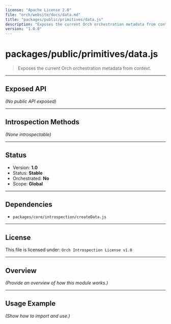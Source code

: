 ```yaml
---
license: "Apache License 2.0"
file: "orch/website/docs/data.md"
title: "packages/public/primitives/data.js"
description: "Exposes the current Orch orchestration metadata from context."
version: "1.0.0"
---
```


# packages/public/primitives/data.js

> Exposes the current Orch orchestration metadata from context.

---

## Exposed API

_(No public API exposed)_

---

## Introspection Methods

_(None introspectable)_

---

## Status

- Version: **1.0**
- Status: **Stable**
- Orchestrated: **No**
- Scope: **Global**

---

## Dependencies

- `packages/core/introspection/createData.js`

---

## License

This file is licensed under: `Orch Introspection License v1.0`

---

## Overview

_(Provide an overview of how this module works.)_

---

## Usage Example

_(Show how to import and use.)_
